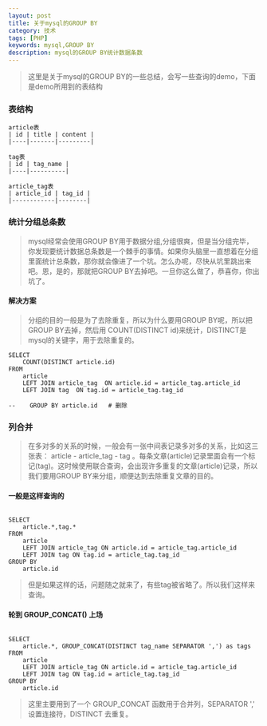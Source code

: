 ```yaml
---
layout: post
title: 关于mysql的GROUP BY
category: 技术
tags: [PHP]
keywords: mysql,GROUP BY
description: mysql的GROUP BY统计数据条数
---
```


> 这里是关于mysql的GROUP BY的一些总结，会写一些查询的demo，下面是demo所用到的表结构

### 表结构

    article表
    | id | title | content |
    |----|-------|---------|

    tag表
    | id | tag_name |
    |----|----------|

    article_tag表
    | article_id | tag_id |
    |------------|--------|


### 统计分组总条数

> mysql经常会使用GROUP BY用于数据分组,分组很爽，但是当分组完毕，你发现要统计数据总条数是一个棘手的事情。如果你头脑里一直想着在分组里面统计总条数，那你就会像进了一个坑。怎么办呢，尽快从坑里跳出来吧。恩，是的，那就把GROUP BY去掉吧。一旦你这么做了，恭喜你，你出坑了。

#### 解决方案

> 分组的目的一般是为了去除重复，所以为什么要用GROUP BY呢，所以把GROUP BY去掉，然后用 COUNT(DISTINCT id)来统计，DISTINCT是mysql的关键字，用于去除重复的。

```
SELECT
    COUNT(DISTINCT article.id)
FROM
    article
    LEFT JOIN article_tag  ON article.id = article_tag.article_id
    LEFT JOIN tag  ON tag.id = article_tag.tag_id

--    GROUP BY article.id   # 删除

```

### 列合并

> 在多对多的关系的时候，一般会有一张中间表记录多对多的关系，比如这三张表： article - article_tag - tag 。每条文章(article)记录里面会有一个标记(tag)。这时候使用联合查询，会出现许多重复的文章(article)记录，所以我们要用GROUP BY来分组，顺便达到去除重复文章的目的。



#### 一般是这样查询的

```

SELECT
    article.*,tag.*
FROM
    article
    LEFT JOIN article_tag ON article.id = article_tag.article_id
    LEFT JOIN tag ON tag.id = article_tag.tag_id
GROUP BY
    article.id

```

> 但是如果这样的话，问题随之就来了，有些tag被省略了。所以我们这样来查询。

#### 轮到 GROUP_CONCAT() 上场

```

SELECT
    article.*, GROUP_CONCAT(DISTINCT tag_name SEPARATOR ',') as tags
FROM
    article
    LEFT JOIN article_tag ON article.id = article_tag.article_id
    LEFT JOIN tag ON tag.id = article_tag.tag_id
GROUP BY
    article.id

```

> 这里主要用到了一个 GROUP_CONCAT 函数用于合并列，SEPARATOR ',' 设置连接符，DISTINCT 去重复。
